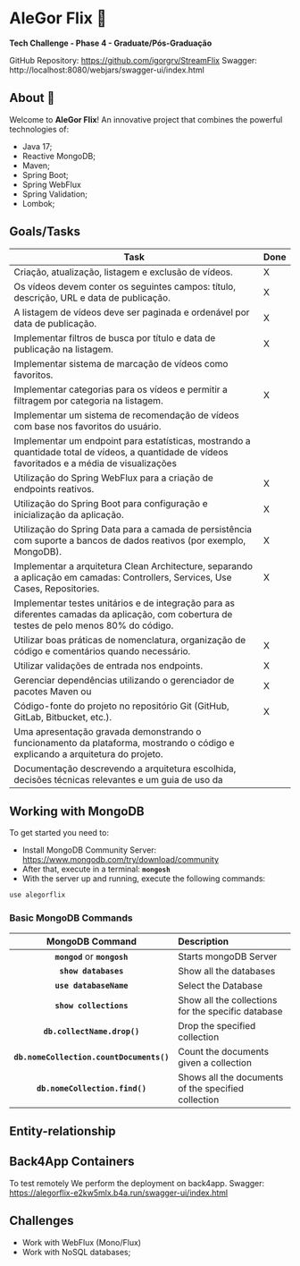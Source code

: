 # AleGor Flix :movie_camera:
**Tech Challenge - Phase 4 - Graduate/Pós-Graduação**

GitHub Repository: https://github.com/igorgrv/StreamFlix
Swagger: http://localhost:8080/webjars/swagger-ui/index.html

## About :book:

Welcome to **AleGor Flix**! An innovative project that combines the powerful technologies of:

* Java 17;
* Reactive MongoDB;
* Maven; 
* Spring Boot;
* Spring WebFlux
* Spring Validation;
* Lombok;

## Goals/Tasks

| Task                                                         | Done |
| ------------------------------------------------------------ | ---- |
| Criação, atualização, listagem e exclusão de vídeos.         | X    |
| Os vídeos devem conter os seguintes campos: título, descrição, URL e data de publicação. | X    |
| A listagem de vídeos deve ser paginada e ordenável por data de publicação. | X    |
| Implementar filtros de busca por título e data de publicação na listagem. | X    |
| Implementar sistema de marcação de vídeos como favoritos.    |      |
| Implementar categorias para os vídeos e permitir a filtragem por categoria na listagem. | X    |
| Implementar um sistema de recomendação de vídeos com base nos favoritos do usuário. |      |
| Implementar um endpoint para estatísticas, mostrando a quantidade total de vídeos, a quantidade de vídeos favoritados e a média de visualizações |      |
| Utilização do Spring WebFlux para a criação de endpoints reativos. | X    |
| Utilização do Spring Boot para configuração e inicialização da aplicação. | X    |
| Utilização do Spring Data para a camada de persistência com suporte a bancos de dados reativos (por exemplo, MongoDB). | X    |
| Implementar a arquitetura Clean Architecture, separando a aplicação em camadas: Controllers, Services, Use Cases, Repositories. | X    |
| Implementar testes unitários e de integração para as diferentes camadas da aplicação, com cobertura de testes de pelo menos 80% do código. |      |
| Utilizar boas práticas de nomenclatura, organização de código e comentários quando necessário. | X    |
| Utilizar validações de entrada nos endpoints.                | X    |
| Gerenciar dependências utilizando o gerenciador de pacotes Maven ou | X    |
| Código-fonte do projeto no repositório Git (GitHub, GitLab, Bitbucket, etc.). | X    |
| Uma apresentação gravada demonstrando o funcionamento da plataforma, mostrando o código e explicando a arquitetura do projeto. |      |
| Documentação descrevendo a arquitetura escolhida, decisões técnicas relevantes e um guia de uso da |      |





## Working with MongoDB

To get started you need to:
* Install MongoDB Community Server: https://www.mongodb.com/try/download/community
* After that, execute in a terminal: **`mongosh`**
* With the server up and running, execute the following commands:

```bash
use alegorflix
```


### Basic MongoDB Commands

|           **MongoDB Command**            | **Description**                                     |
|:----------------------------------------:|:----------------------------------------------------|
|      **`mongod`** or **`mongosh`**       | Starts mongoDB Server                               |
|           **`show databases`**           | Show all the databases                              |
|          **`use databaseName`**          | Select the Database                                 |
|          **`show collections`**          | Show all the collections for the specific database  |
|       **`db.collectName.drop()`**        | Drop the specified collection                       |
| **`db.nomeCollection.countDocuments()`** | Count the documents given a collection              |
|      **`db.nomeCollection.find()`**      | Shows all the documents of the specified collection |



## Entity-relationship






## Back4App Containers
To test remotely We perform the deployment on back4app.
Swagger: https://alegorflix-e2kw5mlx.b4a.run/swagger-ui/index.html


## Challenges

* Work with WebFlux (Mono/Flux)
* Work with NoSQL databases;
